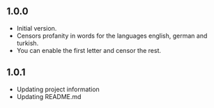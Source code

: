## 1.0.0

- Initial version.
- Censors profanity in words for the languages english, german and turkish.
- You can enable the first letter and censor the rest.

## 1.0.1

- Updating project information
- Updating README.md
